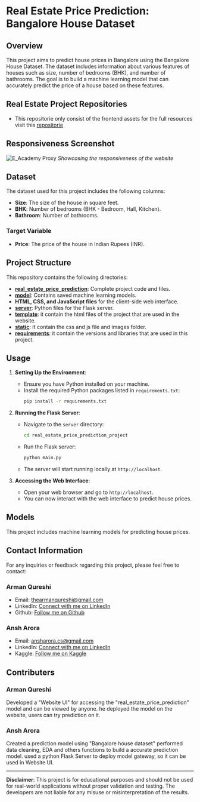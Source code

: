 # Real Estate Price Prediction: Bangalore House Dataset

## Overview
This project aims to predict house prices in Bangalore using the Bangalore House Dataset. The dataset includes information about various features of houses such as size, number of bedrooms (BHK), and number of bathrooms. The goal is to build a machine learning model that can accurately predict the price of a house based on these features.

## Real Estate Project Repositories

- This repositorie only consist of the frontend assets for the full resources visit this [repositorie](https://github.com/anshh-arora/real_estate_price_prediction.github.io)

## Responsiveness Screenshot
![E_Academy Proxy](https://github.com/thearmanqureshi/Real-Estate-Project/blob/main/Images/RealEstate.png?raw=true)
*Showcasing the responsiveness of the website*

## Dataset
The dataset used for this project includes the following columns:
- **Size**: The size of the house in square feet.
- **BHK**: Number of bedrooms (BHK - Bedroom, Hall, Kitchen).
- **Bathroom**: Number of bathrooms.
  
### Target Variable
- **Price**: The price of the house in Indian Rupees (INR).

## Project Structure
This repository contains the following directories:
- **[real_estate_price_prediction](./real_estate_price_prediction)**: Complete project code and files.
- **[model](./Bangluru_house_prices_model.pickle)**: Contains saved machine learning models.
- **HTML, CSS, and JavaScript files** for the client-side web interface.
- **[server](./app.py)**: Python files for the Flask server.
- **[template](./template)**: it contain the html files of the project that are used in the website.
- **[static](./static)**: It contain the css and js file and images folder.
- **[requirements](./requirements.txt)**: it contain the versions and libraries that are used in this project.
  

## Usage
1. **Setting Up the Environment**:
   - Ensure you have Python installed on your machine.
   - Install the required Python packages listed in `requirements.txt`:
     ```bash
     pip install -r requirements.txt
     ```

2. **Running the Flask Server**:
   - Navigate to the `server` directory:
     ```bash
     cd real_estate_price_prediction_project
     ```
   - Run the Flask server:
     ```bash
     python main.py
     ```
   - The server will start running locally at `http://localhost`.

3. **Accessing the Web Interface**:
   - Open your web browser and go to `http://localhost`.
   - You can now interact with the web interface to predict house prices.

## Models
This project includes  machine learning models for predicting house prices. 

## Contact Information
For any inquiries or feedback regarding this project, please feel free to contact:
### Arman Qureshi
- Email: thearmanqureshi@gmail.com
- LinkedIn: [Connect with me on LinkedIn](https://www.linkedin.com/in/thearmanqureshi/)
- Github: [Follow me on Github](https://github.com/thearmanqureshi)
  
### Ansh Arora
- Email: ansharora.cs@gmail.com
- LinkedIn: [Connect with me on LinkedIn](https://www.linkedin.com/in/ansh-arora-data-scientist)
- Kaggle: [Follow me on Kaggle](https://www.kaggle.com/ansh1529)

## Contributers
### Arman Qureshi
  Developed a "Website UI" for accessing the "real_estate_price_prediction" model and can be viewed by anyone. he deployed the model on
  the website, users can try prediction on it.  
### Ansh Arora
  Created a prediction model using "Bangalore house dataset" performed data cleaning, EDA and others functions to build a accurate prediction model.
  used a python Flask Server to deploy model gateway, so it can be used in Website UI.

---

**Disclaimer**: This project is for educational purposes and should not be used for real-world applications without proper validation and testing. The developers are not liable for any misuse or misinterpretation of the results.
